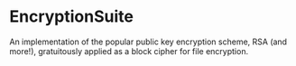 # EncryptionSuite
An implementation of the popular public key encryption scheme, RSA (and more!), gratuitously applied as a block cipher for file encryption.
